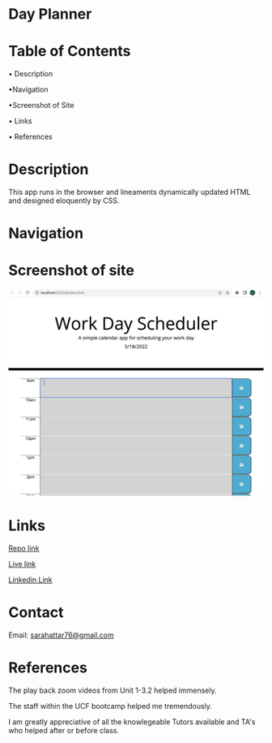 # Day Planner




# Table of Contents
• Description

•Navigation

•Screenshot of Site

• Links

• References

# Description


This app runs in the browser and lineaments dynamically updated HTML and designed eloquently by CSS.

# Navigation




# Screenshot of site
<!-- add the right screenshot -->
![screenshot](./assets/images/ss-day-planner.png)

# Links

<!-- add the correct link in the () -->

[Repo link](https://github.com/SarahAmel/day-planner)   



[Live link](https://sarahamel.github.io/day-planner/)



[Linkedin Link](https://www.linkedin.com/in/sarah-attar-477312235/)

# Contact
Email: sarahattar76@gmail.com

# References
The play back zoom videos from Unit 1-3.2 helped immensely.

The staff within the UCF bootcamp helped me tremendously.

I am greatly appreciative of all the knowlegeable Tutors available and TA's who helped after or before class.